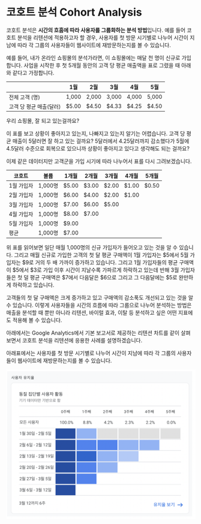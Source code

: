 # 코호트 분석 Cohort Analysis

코호트 분석은 **시간의 흐흠에 따라 사용자를 그룹화하는 분석 방법**입니다. 예를 들어 코호트 분석을 리텐션에 적용하고자 할 경우, 사용자를 첫 방문 시기별로 나누어 시간이 지남에 따라 각 그룹의 사용자들이 웹사이트에 재방문하는지를 볼 수 있습니다. 

예를 들어, 내가 온라인 쇼핑몰의 분석가라면, 이 쇼핑몰에는 매달 천 명이 신규로 가입합니다. 사업을 시작한 후 첫 5개월 동안의 고객 당 평균 매출액을 표로 그렸을 때 아래와 같다고 가정합니다. 

|  | 1월 | 2월  | 3월  | 4월  | 5월 |
| --- | --- | --- | --- | --- | --- |
| 전체 고객 (명) | 1,000 | 2,000 | 3,000 | 4,000 | 5,000 |
| 고객 당 평균 매출(달러) | $5.00 | $4.50 | $4.33 | $4.25 | $4.50 |

우리 쇼핑몰, 잘 되고 있는걸까요? 

이 표를 보고 상황이 좋아지고 있는지, 나빠지고 있는지 알기는 어렵습니다. 고객 당 평균 매출이 5달러면 잘 하고 있는 걸까요? 5달러에서 4.25달러까지 감소했다가 5월에 4.5달러 수준으로 회복으로 있으니까 상황이 좋아지고 있다고 생각해도 되는 걸까요?

이제 같은 데이터지만 고객군을 가입 시기에 따라 나누어서 표를 다시 그려보겠습니다. 

| 코호트  | 볼륨 | 1개월  | 2개월  | 3개월  | 4개월  | 5개월  |
| --- | --- | --- | --- | --- | --- | --- |
| 1월 가입자 | 1,000명 | $5.00 | $3.00 | $2.00 | $1.00 | $0.50 |
| 2월 가입자 | 1,000명 | $6.00 | $4.00 | $2.00 | $1.00 |  |
| 3월 가입자 | 1,000명 | $7.00 | $6.00 | $5.00 |  |  |
| 4월 가입자 | 1,000명 | $8.00 | $7.00 |  |  |  |
| 5월 가입자 | 1,000명 | $9.00 |  |  |  |  |
| 평균 | 1,000명 | $7.00 |  |  |  |  |

위 표를 읽어보면 일단 매월 1,000명의 신규 가입자가 들어오고 있는 것을 알 수 있습니다. 그리고 매월 신규로 가입한 고객의 첫 달 평균 구매액이 1월 가입자는 $5에서 5월 가입자는 $9로 거의 두 배 가까이 증가하고 있습니다. 그리고 1월 가입자들의 평균 구매액이 $5에서 $3로 가입 이후 시간이 지날수록 가파르게 하락하고 있는데 반해 3월 가입자들은 첫 덜 평균 구매액은 $7에서 다음달은 $6으로 그리고 그 다음달에는 $5로 완만하게 하락하고 있습니다. 

고객들의 첫 달 구매액은 크게 증가하고 있고 구매액의 감소푹도 개선되고 있는 것을 알 수 있습니다. 이렇게 사용자들을 시간의 흐름에 따라 그룹으로 나누어 분석하는 방법은 매출을 분석할 때 뿐만 아니라 리텐션, 바이럴 효과, 이탈 등 분석하고 싶은 어떤 지표에도 적용해 볼 수 있습니다. 

아래에서는 Google Analytics에서 기본 보고서로 제공하는 리텐션 차트를 같이 살펴보면서 코호트 분석을 리텐션에 응용한 사례를 설명하겠습니다. 

아래표에서는 사용자를 첫 방문 시기별로 나누어 시간이 지남에 따라 각 그룹의 사용자들이 웹사이트에 재방문하는지를 볼 수 있습니다. 

![스크린샷 2022-07-18 오후 10.01.38.png](https://github.com/ClaireZzhao/TIL/blob/main/resources/%E1%84%8F%E1%85%A9%E1%84%92%E1%85%A9%E1%84%90%E1%85%B3%E1%84%87%E1%85%AE%E1%86%AB%E1%84%89%E1%85%A5%E1%86%A8.png)
